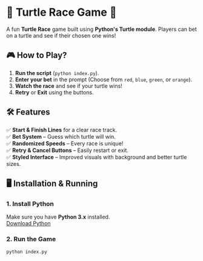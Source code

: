 # 🏁 Turtle Race Game 🏁

A fun **Turtle Race** game built using **Python's Turtle module**. Players can bet on a turtle and see if their chosen one wins!

## 🎮 How to Play?
1. **Run the script** (`python index.py`).
2. **Enter your bet** in the prompt (Choose from `red`, `blue`, `green`, or `orange`).
3. **Watch the race** and see if your turtle wins!
4. **Retry** or **Exit** using the buttons.

## 🛠 Features
✅ **Start & Finish Lines** for a clear race track.  
✅ **Bet System** – Guess which turtle will win.  
✅ **Randomized Speeds** – Every race is unique!  
✅ **Retry & Cancel Buttons** – Easily restart or exit.  
✅ **Styled Interface** – Improved visuals with background and better turtle sizes.  

## 🖥 Installation & Running
### **1. Install Python**
Make sure you have **Python 3.x** installed.  
[Download Python](https://www.python.org/downloads/)

### **2. Run the Game**
```sh
python index.py
